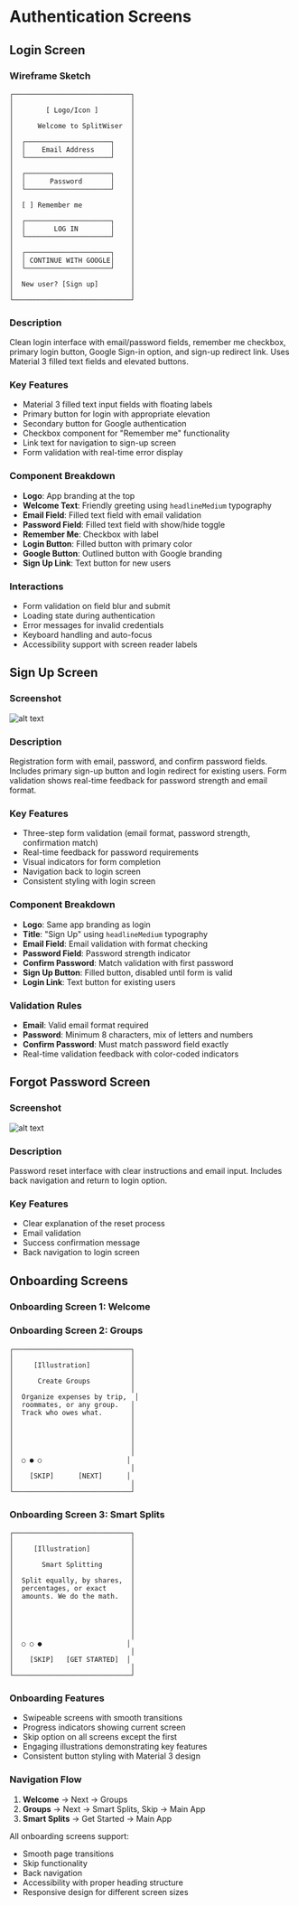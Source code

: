 # Authentication Screens

## Login Screen

### Wireframe Sketch
```
┌─────────────────────────────┐
│                             │
│        [ Logo/Icon ]        │
│                             │
│      Welcome to SplitWiser  │
│                             │
│  ┌─────────────────────┐    │
│  │    Email Address    │    │
│  └─────────────────────┘    │
│                             │
│  ┌─────────────────────┐    │
│  │      Password       │    │
│  └─────────────────────┘    │
│                             │
│  [ ] Remember me            │
│                             │
│  ┌─────────────────────┐    │
│  │       LOG IN        │    │
│  └─────────────────────┘    │
│                             │
│  ┌─────────────────────┐    │
│  │ CONTINUE WITH GOOGLE│    │
│  └─────────────────────┘    │
│                             │
│  New user? [Sign up]        │
│                             │
└─────────────────────────────┘
```

### Description
Clean login interface with email/password fields, remember me checkbox, primary login button, Google Sign-in option, and sign-up redirect link. Uses Material 3 filled text fields and elevated buttons.

### Key Features
- Material 3 filled text input fields with floating labels
- Primary button for login with appropriate elevation
- Secondary button for Google authentication
- Checkbox component for "Remember me" functionality
- Link text for navigation to sign-up screen
- Form validation with real-time error display

### Component Breakdown
- **Logo**: App branding at the top
- **Welcome Text**: Friendly greeting using `headlineMedium` typography
- **Email Field**: Filled text field with email validation
- **Password Field**: Filled text field with show/hide toggle
- **Remember Me**: Checkbox with label
- **Login Button**: Filled button with primary color
- **Google Button**: Outlined button with Google branding
- **Sign Up Link**: Text button for new users

### Interactions
- Form validation on field blur and submit
- Loading state during authentication
- Error messages for invalid credentials
- Keyboard handling and auto-focus
- Accessibility support with screen reader labels

## Sign Up Screen

### Screenshot
![alt text](Signup_Screen.png)
### Description
Registration form with email, password, and confirm password fields. Includes primary sign-up button and login redirect for existing users. Form validation shows real-time feedback for password strength and email format.

### Key Features
- Three-step form validation (email format, password strength, confirmation match)
- Real-time feedback for password requirements
- Visual indicators for form completion
- Navigation back to login screen
- Consistent styling with login screen

### Component Breakdown
- **Logo**: Same app branding as login
- **Title**: "Sign Up" using `headlineMedium` typography
- **Email Field**: Email validation with format checking
- **Password Field**: Password strength indicator
- **Confirm Password**: Match validation with first password
- **Sign Up Button**: Filled button, disabled until form is valid
- **Login Link**: Text button for existing users

### Validation Rules
- **Email**: Valid email format required
- **Password**: Minimum 8 characters, mix of letters and numbers
- **Confirm Password**: Must match password field exactly
- Real-time validation feedback with color-coded indicators

## Forgot Password Screen

### Screenshot
![alt text](Forgot_password.png)
### Description
Password reset interface with clear instructions and email input. Includes back navigation and return to login option.

### Key Features
- Clear explanation of the reset process
- Email validation
- Success confirmation message
- Back navigation to login screen

## Onboarding Screens

### Onboarding Screen 1: Welcome

### Onboarding Screen 2: Groups
```
┌─────────────────────────────┐
│                             │
│     [Illustration]          │
│                             │
│      Create Groups          │
│                             │
│  Organize expenses by trip,  │
│  roommates, or any group.   │
│  Track who owes what.       │
│                             │
│                             │
│                             │
│                             │
│                             │
│  ○ ● ○                     │
│                             │
│    [SKIP]      [NEXT]      │
│                             │
└─────────────────────────────┘
```

### Onboarding Screen 3: Smart Splits
```
┌─────────────────────────────┐
│                             │
│     [Illustration]          │
│                             │
│       Smart Splitting       │
│                             │
│  Split equally, by shares,  │
│  percentages, or exact      │
│  amounts. We do the math.   │
│                             │
│                             │
│                             │
│                             │
│                             │
│  ○ ○ ●                     │
│                             │
│    [SKIP]   [GET STARTED]  │
│                             │
└─────────────────────────────┘
```

### Onboarding Features
- Swipeable screens with smooth transitions
- Progress indicators showing current screen
- Skip option on all screens except the first
- Engaging illustrations demonstrating key features
- Consistent button styling with Material 3 design

### Navigation Flow
1. **Welcome** → Next → Groups
2. **Groups** → Next → Smart Splits, Skip → Main App
3. **Smart Splits** → Get Started → Main App

All onboarding screens support:
- Smooth page transitions
- Skip functionality
- Back navigation
- Accessibility with proper heading structure
- Responsive design for different screen sizes
